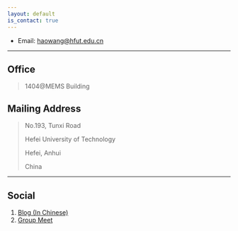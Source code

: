 ```yaml
---
layout: default
is_contact: true
---
```


* Email: [haowang@hfut.edu.cn](mailto:haowang@hfut.edu.cn)

---

## Office

> 1404@MEMS Building 

## Mailing Address

> No.193, Tunxi Road
> 
> Hefei University of Technology
>
> Hefei, Anhui
>
> China

---

## Social

1. [Blog (In Chinese)](https://blog.waynehfut.com)
2. [Group Meet](https://meet.waynehfut.com)

